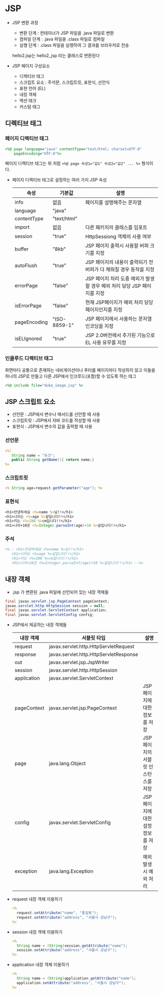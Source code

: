 # JSP

- JSP 변환 과정

  - 변환 단계 : 컨테이너가 JSP 파일을 .java 파일로 변환
  - 컴파일 단계 : .java 파일을 .class 파일로 컴파일
  - 실행 단계 : .class 파일을 실행하여 그 결과를 브라우저로 전송

  hello2.jsp는 hello2_jsp 라는 클래스로 변환된다

- JSP 페이지 구성요소

  - 디렉티브 태그
  - 스크립트 요소 : 주석문, 스크립트릿, 표현식, 선언식
  - 표현 언어 (EL)
  - 내장 객체
  - 액션 태크
  - 커스텀 태그

## 디렉티브 태그

### 페이지 디렉티브 태그

```jsp
<%@ page language="java" contentType="text/html; charset=UTF-8"
    pageEncoding="UTF-8"%>
```

페이지 디렉티브 태그는 위 처럼 `<%@ page 속성1="값1" 속성2="값2" ... %>` 형식이다.

- 페이지 디렉티브 태그로 설정하는 여러 가지 JSP 속성

  | 속성         | 기본값       | 설명                                                         |
  | ------------ | ------------ | ------------------------------------------------------------ |
  | info         | 없음         | 페이지를 설명해주는 문자열                                   |
  | language     | "java"       |                                                              |
  | contentType  | "text/html"  |                                                              |
  | import       | 없음         | 다른 패키지의 클래스를 임포트                                |
  | session      | "true"       | HttpSessiong 객체의 사용 여부                                |
  | buffer       | "8kb"        | JSP 페이지 출력시 사용할 버퍼 크기를 지정                    |
  | autoFlush    | "true"       | JSP 페이지의 내용이 출력되기 전 버퍼가 다 채워질 경우 동작을 지정 |
  | errorPage    | "false"      | JSP 페이지 처리 도중 예외가 발생할 경우 예외 처리 담당 JSP 페이지를 지정 |
  | isErrorPage  | "false"      | 현재 JSP페이지가 예외 처리 담당 페이지인지를 지정            |
  | pageEncoding | "ISO-8859-1" | JSP 페이지에서 사용하는 문자열 인코딩을 지정                 |
  | isELIgnored  | "true"       | JSP 2.0버전에서 추가된 기능으로 EL 사용 유무를 지정          |

### 인클루드 디렉티브 태그

화면마다 공통으로 존재하는 네비게이션이나 푸터를 페이지마다 작성하지 않고 이들을 하나의 JSP로 만들고 다른 JSP에서 인크루드(포함)할 수 있도록 하는 태그

```jsp
<%@ include file="duke_image.jsp" %>
```

## JSP 스크립트 요소

- 선언문 : JSP에서 변수나 메서드를 선언할 때 사용
- 스크립트릿 : JSP에서 자바 코드를 작성할 때 사용
- 표현식 : JSP에서 변수의 값을 출력할 때 사용

### 선언문

```jsp
<%!
   String name = "듀크";
   public String getName(){ return name;}
%> 
```

### 스크립트릿

```jsp
<% String age=request.getParameter("age"); %>  
```

### 표현식

```jsp
<h1>안녕하세요 <%=name %>님!!</h1>
<h1>나이는 <%=age %>살입니다!!</h1>
<h1>키는 <%=180 %>cm입니다!!</h1>
<h1>나이+10은 <%=Integer.parseInt(age)+10 %>살입니다!!</h1>
```

### 주석

```jsp
<%-- <h1>안녕하세요 <%=name %>님!!</h1>
   <h1>나이는 <%=age %>살입니다!!</h1>
   <h1>키는 <%=180 %>cm입니다!!</h1>
   <h1>나이+10은 <%=Integer.parseInt(age)+10 %>살입니다!!</h1> --%>
```

## 내장 객체

- .jsp 가 변환된 .java 파일에 선언되어 있는 내장 객체들

```java
final javax.servlet.jsp.PageContext pageContext;
javax.servlet.http.HttpSession session = null;
final javax.servlet.ServletContext application;
final javax.servlet.ServletConfig config;
```

- JSP에서 제공하는 내장 객체들

  | 내장 객체   | 서블릿 타입                            | 설명                                |
  | ----------- | -------------------------------------- | ----------------------------------- |
  | request     | javax.servlet.http.HttpServletRequest  |                                     |
  | response    | javax.servlet.http.HttpServletResponse |                                     |
  | out         | javax.servlet.jsp.JspWriter            |                                     |
  | session     | javax.servlet.http.HttpSession         |                                     |
  | application | javax.servlet.ServletContext           |                                     |
  | pageContext | javax.servlet.jsp.PageContext          | JSP 페이지에 대한 정보를 저장       |
  | page        | java.lang.Object                       | JSP 페이지의 서블릿 인스턴스를 저장 |
  | config      | javax.servlet.ServletConfig            | JSP 페이지에 대한 설정 정보를 저장  |
  | exception   | java.lang.Exception                    | 예외 발생 시 예외 처리              |

- request 내장 객체 이용하기

  ```jsp
  <%
  	request.setAttribute("name", "홍길동");
  	request.setAttribute("address", "서울시 강남구");
  %>
  ```

- session 내장 객체 이용하기

  ```jsp
  <%
  	String name = (String)session.getAttribute("name");
  	session.setAttribute("address", "서울시 강남구");
  %>
  ```

- application 내장 객체 이용하기

  ```jsp
  <%
  	String name = (String)application.getAttribute("name");
  	application.setAttribute("address", "서울시 강남구");
  %>
  ```

  

